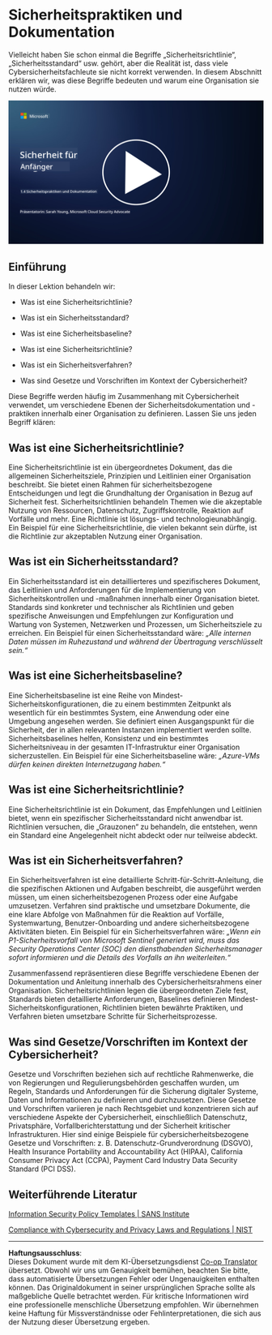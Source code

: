<!--
CO_OP_TRANSLATOR_METADATA:
{
  "original_hash": "d33500902124e52870935bdce4546fcc",
  "translation_date": "2025-09-03T18:32:41+00:00",
  "source_file": "1.4 Security practices and documentation.md",
  "language_code": "de"
}
-->
# Sicherheitspraktiken und Dokumentation

Vielleicht haben Sie schon einmal die Begriffe „Sicherheitsrichtlinie“, „Sicherheitsstandard“ usw. gehört, aber die Realität ist, dass viele Cybersicherheitsfachleute sie nicht korrekt verwenden. In diesem Abschnitt erklären wir, was diese Begriffe bedeuten und warum eine Organisation sie nutzen würde.

[![Video ansehen](../../translated_images/1-4_placeholder.96b85847fe03e8db95eeaafc5e9bb46f99aaf0e926fff361e63852a0accc8397.de.png)](https://learn-video.azurefd.net/vod/player?id=fb8667f3-a627-495a-9fa1-6a7aa9dcf07e)

## Einführung

In dieser Lektion behandeln wir:

- Was ist eine Sicherheitsrichtlinie?

- Was ist ein Sicherheitsstandard?

- Was ist eine Sicherheitsbaseline?

- Was ist eine Sicherheitsrichtlinie?

- Was ist ein Sicherheitsverfahren?

- Was sind Gesetze und Vorschriften im Kontext der Cybersicherheit?

Diese Begriffe werden häufig im Zusammenhang mit Cybersicherheit verwendet, um verschiedene Ebenen der Sicherheitsdokumentation und -praktiken innerhalb einer Organisation zu definieren. Lassen Sie uns jeden Begriff klären:

## Was ist eine Sicherheitsrichtlinie?

Eine Sicherheitsrichtlinie ist ein übergeordnetes Dokument, das die allgemeinen Sicherheitsziele, Prinzipien und Leitlinien einer Organisation beschreibt. Sie bietet einen Rahmen für sicherheitsbezogene Entscheidungen und legt die Grundhaltung der Organisation in Bezug auf Sicherheit fest. Sicherheitsrichtlinien behandeln Themen wie die akzeptable Nutzung von Ressourcen, Datenschutz, Zugriffskontrolle, Reaktion auf Vorfälle und mehr. Eine Richtlinie ist lösungs- und technologieunabhängig. Ein Beispiel für eine Sicherheitsrichtlinie, die vielen bekannt sein dürfte, ist die Richtlinie zur akzeptablen Nutzung einer Organisation.

## Was ist ein Sicherheitsstandard?

Ein Sicherheitsstandard ist ein detaillierteres und spezifischeres Dokument, das Leitlinien und Anforderungen für die Implementierung von Sicherheitskontrollen und -maßnahmen innerhalb einer Organisation bietet. Standards sind konkreter und technischer als Richtlinien und geben spezifische Anweisungen und Empfehlungen zur Konfiguration und Wartung von Systemen, Netzwerken und Prozessen, um Sicherheitsziele zu erreichen. Ein Beispiel für einen Sicherheitsstandard wäre: _„Alle internen Daten müssen im Ruhezustand und während der Übertragung verschlüsselt sein.“_

## Was ist eine Sicherheitsbaseline?

Eine Sicherheitsbaseline ist eine Reihe von Mindest-Sicherheitskonfigurationen, die zu einem bestimmten Zeitpunkt als wesentlich für ein bestimmtes System, eine Anwendung oder eine Umgebung angesehen werden. Sie definiert einen Ausgangspunkt für die Sicherheit, der in allen relevanten Instanzen implementiert werden sollte. Sicherheitsbaselines helfen, Konsistenz und ein bestimmtes Sicherheitsniveau in der gesamten IT-Infrastruktur einer Organisation sicherzustellen. Ein Beispiel für eine Sicherheitsbaseline wäre: _„Azure-VMs dürfen keinen direkten Internetzugang haben.“_

## Was ist eine Sicherheitsrichtlinie?

Eine Sicherheitsrichtlinie ist ein Dokument, das Empfehlungen und Leitlinien bietet, wenn ein spezifischer Sicherheitsstandard nicht anwendbar ist. Richtlinien versuchen, die „Grauzonen“ zu behandeln, die entstehen, wenn ein Standard eine Angelegenheit nicht abdeckt oder nur teilweise abdeckt.

## Was ist ein Sicherheitsverfahren?

Ein Sicherheitsverfahren ist eine detaillierte Schritt-für-Schritt-Anleitung, die die spezifischen Aktionen und Aufgaben beschreibt, die ausgeführt werden müssen, um einen sicherheitsbezogenen Prozess oder eine Aufgabe umzusetzen. Verfahren sind praktische und umsetzbare Dokumente, die eine klare Abfolge von Maßnahmen für die Reaktion auf Vorfälle, Systemwartung, Benutzer-Onboarding und andere sicherheitsbezogene Aktivitäten bieten. Ein Beispiel für ein Sicherheitsverfahren wäre: _„Wenn ein P1-Sicherheitsvorfall von Microsoft Sentinel generiert wird, muss das Security Operations Center (SOC) den diensthabenden Sicherheitsmanager sofort informieren und die Details des Vorfalls an ihn weiterleiten.“_

Zusammenfassend repräsentieren diese Begriffe verschiedene Ebenen der Dokumentation und Anleitung innerhalb des Cybersicherheitsrahmens einer Organisation. Sicherheitsrichtlinien legen die übergeordneten Ziele fest, Standards bieten detaillierte Anforderungen, Baselines definieren Mindest-Sicherheitskonfigurationen, Richtlinien bieten bewährte Praktiken, und Verfahren bieten umsetzbare Schritte für Sicherheitsprozesse.

## Was sind Gesetze/Vorschriften im Kontext der Cybersicherheit?

Gesetze und Vorschriften beziehen sich auf rechtliche Rahmenwerke, die von Regierungen und Regulierungsbehörden geschaffen wurden, um Regeln, Standards und Anforderungen für die Sicherung digitaler Systeme, Daten und Informationen zu definieren und durchzusetzen. Diese Gesetze und Vorschriften variieren je nach Rechtsgebiet und konzentrieren sich auf verschiedene Aspekte der Cybersicherheit, einschließlich Datenschutz, Privatsphäre, Vorfallberichterstattung und der Sicherheit kritischer Infrastrukturen. Hier sind einige Beispiele für cybersicherheitsbezogene Gesetze und Vorschriften: z. B. Datenschutz-Grundverordnung (DSGVO), Health Insurance Portability and Accountability Act (HIPAA), California Consumer Privacy Act (CCPA), Payment Card Industry Data Security Standard (PCI DSS).

## Weiterführende Literatur

[Information Security Policy Templates | SANS Institute](https://www.sans.org/information-security-policy/)

[Compliance with Cybersecurity and Privacy Laws and Regulations | NIST](https://www.nist.gov/mep/cybersecurity-resources-manufacturers/compliance-cybersecurity-and-privacy-laws-and-regulations)

---

**Haftungsausschluss**:  
Dieses Dokument wurde mit dem KI-Übersetzungsdienst [Co-op Translator](https://github.com/Azure/co-op-translator) übersetzt. Obwohl wir uns um Genauigkeit bemühen, beachten Sie bitte, dass automatisierte Übersetzungen Fehler oder Ungenauigkeiten enthalten können. Das Originaldokument in seiner ursprünglichen Sprache sollte als maßgebliche Quelle betrachtet werden. Für kritische Informationen wird eine professionelle menschliche Übersetzung empfohlen. Wir übernehmen keine Haftung für Missverständnisse oder Fehlinterpretationen, die sich aus der Nutzung dieser Übersetzung ergeben.